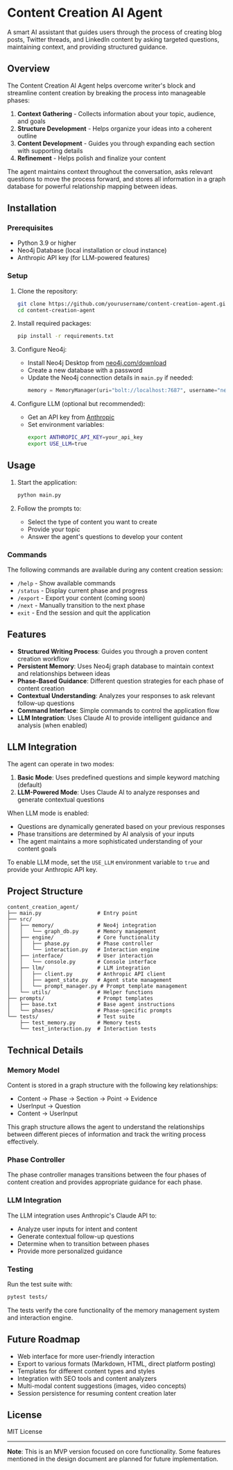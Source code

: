# Content Creation AI Agent

A smart AI assistant that guides users through the process of creating blog posts, Twitter threads, and LinkedIn content by asking targeted questions, maintaining context, and providing structured guidance.

## Overview

The Content Creation AI Agent helps overcome writer's block and streamline content creation by breaking the process into manageable phases:

1. **Context Gathering** - Collects information about your topic, audience, and goals
2. **Structure Development** - Helps organize your ideas into a coherent outline
3. **Content Development** - Guides you through expanding each section with supporting details
4. **Refinement** - Helps polish and finalize your content

The agent maintains context throughout the conversation, asks relevant questions to move the process forward, and stores all information in a graph database for powerful relationship mapping between ideas.

## Installation

### Prerequisites

- Python 3.9 or higher
- Neo4j Database (local installation or cloud instance)
- Anthropic API key (for LLM-powered features)

### Setup

1. Clone the repository:

   ```bash
   git clone https://github.com/yourusername/content-creation-agent.git
   cd content-creation-agent
   ```

2. Install required packages:

   ```bash
   pip install -r requirements.txt
   ```

3. Configure Neo4j:

   - Install Neo4j Desktop from [neo4j.com/download](https://neo4j.com/download/)
   - Create a new database with a password
   - Update the Neo4j connection details in `main.py` if needed:
     ```python
     memory = MemoryManager(uri="bolt://localhost:7687", username="neo4j", password="your_password")
     ```

4. Configure LLM (optional but recommended):
   - Get an API key from [Anthropic](https://console.anthropic.com/)
   - Set environment variables:
     ```bash
     export ANTHROPIC_API_KEY=your_api_key
     export USE_LLM=true
     ```

## Usage

1. Start the application:

   ```bash
   python main.py
   ```

2. Follow the prompts to:
   - Select the type of content you want to create
   - Provide your topic
   - Answer the agent's questions to develop your content

### Commands

The following commands are available during any content creation session:

- `/help` - Show available commands
- `/status` - Display current phase and progress
- `/export` - Export your content (coming soon)
- `/next` - Manually transition to the next phase
- `exit` - End the session and quit the application

## Features

- **Structured Writing Process**: Guides you through a proven content creation workflow
- **Persistent Memory**: Uses Neo4j graph database to maintain context and relationships between ideas
- **Phase-Based Guidance**: Different question strategies for each phase of content creation
- **Contextual Understanding**: Analyzes your responses to ask relevant follow-up questions
- **Command Interface**: Simple commands to control the application flow
- **LLM Integration**: Uses Claude AI to provide intelligent guidance and analysis (when enabled)

## LLM Integration

The agent can operate in two modes:

1. **Basic Mode**: Uses predefined questions and simple keyword matching (default)
2. **LLM-Powered Mode**: Uses Claude AI to analyze responses and generate contextual questions

When LLM mode is enabled:

- Questions are dynamically generated based on your previous responses
- Phase transitions are determined by AI analysis of your inputs
- The agent maintains a more sophisticated understanding of your content goals

To enable LLM mode, set the `USE_LLM` environment variable to `true` and provide your Anthropic API key.

## Project Structure

```
content_creation_agent/
├── main.py                  # Entry point
├── src/
│   ├── memory/              # Neo4j integration
│   │   └── graph_db.py      # Memory management
│   ├── engine/              # Core functionality
│   │   ├── phase.py         # Phase controller
│   │   └── interaction.py   # Interaction engine
│   ├── interface/           # User interaction
│   │   └── console.py       # Console interface
│   ├── llm/                 # LLM integration
│   │   ├── client.py        # Anthropic API client
│   │   ├── agent_state.py   # Agent state management
│   │   └── prompt_manager.py # Prompt template management
│   └── utils/               # Helper functions
├── prompts/                 # Prompt templates
│   ├── base.txt             # Base agent instructions
│   └── phases/              # Phase-specific prompts
└── tests/                   # Test suite
    ├── test_memory.py       # Memory tests
    └── test_interaction.py  # Interaction tests
```

## Technical Details

### Memory Model

Content is stored in a graph structure with the following key relationships:

- Content → Phase → Section → Point → Evidence
- UserInput → Question
- Content → UserInput

This graph structure allows the agent to understand the relationships between different pieces of information and track the writing process effectively.

### Phase Controller

The phase controller manages transitions between the four phases of content creation and provides appropriate guidance for each phase.

### LLM Integration

The LLM integration uses Anthropic's Claude API to:

- Analyze user inputs for intent and content
- Generate contextual follow-up questions
- Determine when to transition between phases
- Provide more personalized guidance

### Testing

Run the test suite with:

```bash
pytest tests/
```

The tests verify the core functionality of the memory management system and interaction engine.

## Future Roadmap

- Web interface for more user-friendly interaction
- Export to various formats (Markdown, HTML, direct platform posting)
- Templates for different content types and styles
- Integration with SEO tools and content analyzers
- Multi-modal content suggestions (images, video concepts)
- Session persistence for resuming content creation later

## License

MIT License

---

**Note**: This is an MVP version focused on core functionality. Some features mentioned in the design document are planned for future implementation.

